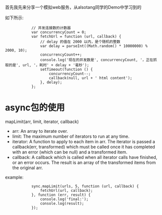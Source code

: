 首先我先来分享一个模拟web服务，从alsotang同学的Demo中学习到的

如下所示:

				// 并发连接数的计数器
				var concurrencyCount = 0;
				var fetchUrl = function (url, callback) {
					// delay 的值在 2000 以内，是个随机的整数
					var delay = parseInt((Math.random() * 10000000) % 2000, 10);
					concurrencyCount++;
					console.log('现在的并发数是', concurrencyCount, '，正在抓取的是', url, '，耗时' + delay + '毫秒');
					setTimeout(function () {
						concurrencyCount--;
						callback(null, url + ' html content');
					}, delay);
				};

# async包的使用

mapLimit(arr, limit, iterator, callback)

- arr: An array to iterate over.
- limit: The maximum number of iterators to run at any time.
- iterator: A function to apply to each item in arr. The iterator is passed a callback(err, transformed) which must be called once it has completed with an error (which can be null) and a transformed item.
- callback: A callback which is called when all iterator calls have finished, or an error occurs. The result is an array of the transformed items from the original arr.

example:

				sync.mapLimit(urls, 5, function (url, callback) {
					fetchUrl(url, callback);
				}, function (err, result) {
					console.log('final:');
					console.log(result);
				});







